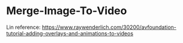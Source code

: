 # Merge-Image-To-Video
Lin reference:
https://www.raywenderlich.com/30200/avfoundation-tutorial-adding-overlays-and-animations-to-videos
